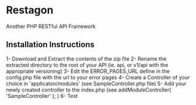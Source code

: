 Restagon
========
Another PHP RESTful API Framework


Installation Instructions
-------------------------
1- Download and Extract the contents of the zip file
2- Rename the extracted directory to the root of your API (ie. api, or v1/api with the appropriate versioning)
3- Edit the ERROR_PAGES_URL define in the config.php file with the url to your error pages
4- Create a Controller of your choice in 'applicaton/modules' (see SampleController.php file)
5- Add your newly created controller to the index.php (see addModuleController( 'SampleController' ); )
6- Test